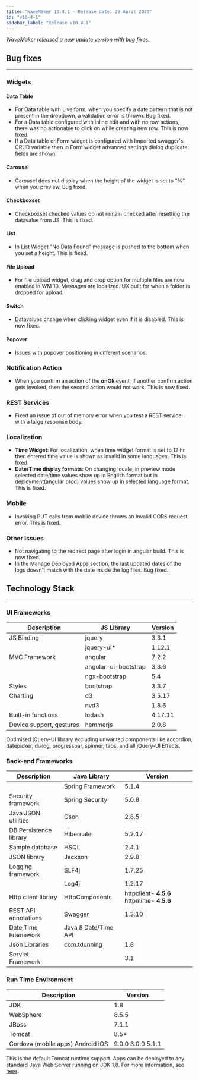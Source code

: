 ```yaml
---
title: "WaveMaker 10.4.1 - Release date: 29 April 2020"
id: "v10-4-1"
sidebar_label: "Release v10.4.1"
---
```

*WaveMaker released a new update version with bug fixes.*

## Bug fixes

---

### Widgets

#### Data Table

- For Data table with Live form, when you specify a date pattern that is not present in the dropdown, a validation error is thrown. Bug fixed.
- For a Data table configured with inline edit and with no row actions, there was no actionable to click on while creating new row. This is now fixed.
- If a Data table or Form widget is configured with Imported swagger's CRUD variable then in Form widget advanced settings dialog duplicate fields are shown.

#### Carousel

- Carousel does not display when the height of the widget is set to "%" when you preview. Bug fixed.

#### Checkboxset

- Checkboxset checked values do not remain checked after resetting the datavalue from JS. This is fixed.

#### List

- In List Widget "No Data Found" message is pushed to the bottom when you set a height. This is fixed.

#### File Upload

- For file upload widget, drag and drop option for multiple files are now enabled in WM 10. Messages are localized. UX built for when a folder is dropped for upload.

#### Switch

- Datavalues change when clicking widget even if it is disabled. This is now fixed.

#### Popover

- Issues with popover positioning in different scenarios.

### Notification Action

- When you confirm an action of the **onOk** event, if another confirm action gets invoked, then the second action would not work. This is now fixed.

### REST Services

- Fixed an issue of out of memory error when you test a REST service with a large response body.

### Localization

- **Time Widget**: For localization, when time widget format is set to 12 hr then entered time value is shown as invalid in some languages. This is fixed.
- **Date/Time display formats**: On changing locale, in preview mode selected date/time values show up in English format but in deployment(angular prod) values show up in selected language format. This is fixed.

### Mobile

- Invoking PUT calls from mobile device throws an Invalid CORS request error. This is fixed.

### Other Issues

- Not navigating to the redirect page after login in angular build. This is now fixed.
- In the Manage Deployed Apps section, the last updated dates of the logs doesn't match with the date inside the log files. Bug fixed.

## Technology Stack

---

### UI Frameworks

| Description | JS Library | Version |
| --- | --- | --- |
| JS Binding | jquery | 3.3.1 |
|  | jquery-ui* | 1.12.1 |
| MVC Framework | angular | 7.2.2 |
|  | angular-ui-bootstrap | 3.3.6 |
|  | ngx-bootstrap |5.4|
| Styles | bootstrap | 3.3.7 |
| Charting | d3 | 3.5.17 |
|  | nvd3 | 1.8.6 |
| Built-in functions | lodash | 4.17.11 |
| Device support, gestures | hammerjs | 2.0.8 |

Optimised jQuery-UI library excluding unwanted components like accordion, datepicker, dialog, progressbar, spinner, tabs, and all jQuery-UI Effects.

### Back-end Frameworks

| Description | Java Library | Version |
| --- | --- | --- |
|  | Spring Framework |5.1.4 |
| Security framework | Spring Security | 5.0.8 |
| Java JSON utilities | Gson |2.8.5 |
| DB Persistence library | Hibernate |5.2.17 |
| Sample database | HSQL |2.4.1 |
| JSON library | Jackson |2.9.8 |
| Logging framework | SLF4j |1.7.25 |
|  | Log4j | 1.2.17 |
| Http client library | HttpComponents |httpclient- **4.5.6**   httpmime- **4.5.6** |
| REST API annotations | Swagger | 1.3.10 |
| Date Time Framework | Java 8 Date/Time API |  |
| Json Libraries | com.tdunning |  1.8 |
| Servlet Framework |  | 3.1 |

### Run Time Environment

| Description | Version |
| --- | --- |
| JDK | 1.8 |
| WebSphere | 8.5.5 |
| JBoss | 7.1.1 |
| Tomcat | 8.5* |
| Cordova (mobile apps)   Android   iOS | 9.0.0   8.0.0     5.1.1|


This is the default Tomcat runtime support. Apps can be deployed to any standard Java Web Server running on JDK 1.8. For more information, see [here](/learn/app-development/deployment/deployment-web-server).
